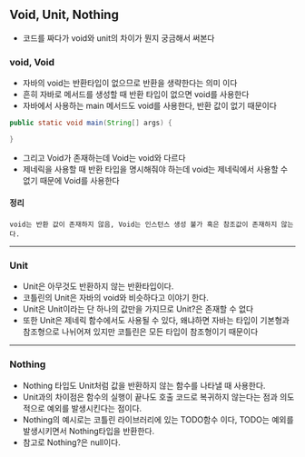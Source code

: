 ## Void, Unit, Nothing
- 코드를 짜다가 void와 unit의 차이가 뭔지 궁금해서 써본다
### void, Void
- 자바의 void는 반환타입이 없으므로 반환을 생략한다는 의미 이다
- 흔히 자바로 메서드를 생성할 때 반환 타입이 없으면 void를 사용한다
- 자바에서 사용하는 main 메서드도 void를 사용한다, 반환 값이 없기 때문이다
```java
public static void main(String[] args) {

}
```
- 그리고 Void가 존재하는데 Void는 void와 다르다
- 제네릭을 사용할 때 반환 타입을 명시해줘야 하는데 void는 제네릭에서 사용할 수 없기 때문에 Void를 사용한다
#### 정리
```
void는 반환 값이 존재하지 않음, Void는 인스턴스 생성 불가 혹은 참조값이 존재하지 않는다.
```
---
### Unit
- Unit은 아무것도 반환하지 않는 반환타입이다.
- 코틀린의 Unit은 자바의 void와 비슷하다고 이야기 한다.
- Unit은 Unit이라는 단 하나의 값만을 가지므로 Unit?은 존재할 수 없다
- 또한 Unit은 제네릭 함수에서도 사용될 수 있다, 왜냐하면 자바는 타입이 기본형과 참조형으로 나뉘어져 있지만 코틀린은 모든 타입이 참조형이기 때문이다
---
### Nothing
- Nothing 타입도 Unit처럼 값을 반환하지 않는 함수를 나타낼 때 사용한다.
- Unit과의 차이점은 함수의 실행이 끝나도 호출 코드로 복귀하지 않는다는 점과 의도적으로 예외를 발생시킨다는 점이다.
- Nothing의 예시로는 코틀린 라이브러리에 있는 TODO함수 이다, TODO는 예외를 발생시키면서 Nothing타입을 반환한다.
- 참고로 Nothing?은 null이다.